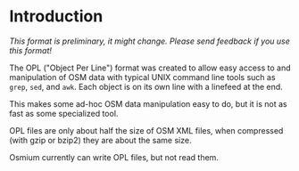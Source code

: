 
# Introduction

*This format is preliminary, it might change. Please send feedback if you use
this format!*

The OPL ("Object Per Line") format was created to allow easy access to and
manipulation of OSM data with typical UNIX command line tools such as `grep`,
`sed`, and `awk`. Each object is on its own line with a linefeed at the end.

This makes some ad-hoc OSM data manipulation easy to do, but it is not as fast
as some specialized tool.

OPL files are only about half the size of OSM XML files, when compressed (with
gzip or bzip2) they are about the same size.

Osmium currently can write OPL files, but not read them.

